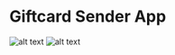 # Giftcard Sender App

![alt text](https://i.imgur.com/r6KbRli.png " ")
![alt text](https://i.imgur.com/52wBrhz.jpg " ")